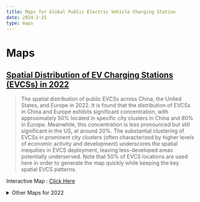 ```yaml
---
title: Maps for Global Public Electric Vehicle Charging Station
date: 2024-2-25
type: maps
---
```


# Maps

## [Spatial Distribution of EV Charging Stations (EVCSs) in 2022](./AB.md)
> The spatial distribution of public EVCSs across China, the United States, and Europe in 2022. It is found that the distribution of EVCSs in China and Europe exhibits significant concentration, with approximately 50% located in specific city clusters in China and 80% in Europe. Meanwhile, this concentration is less pronounced but still significant in the US, at around 20%. The substantial clustering of EVCSs in prominent city clusters (often characterized by higher levels of economic activity and development) underscores the spatial inequities in EVCS deployment, leaving less-developed areas potentially underserved. Note that 50% of EVCS locations are used here in order to generate the map quickly while keeping the key spatial EVCS patterns.

Interactive Map : [Click Here](./AB.md)

<details>
  <summary>Other Maps for 2022</summary>

  ## [Population Coverage of Public EV Charging Stations (EVCSs) in 2022](./C.md)

  > The spatial distributions of the level of population coverage of EVCSs at the city level across China, the US, and Europe. It can be found that for most cities in the our study areas, they tend to have a low level of population coverage of EVCSs.

  Interactive Map : [Click Here](./C.md)

  ## [Housing Price around Public EV Charging Stations (EVCSs) in 2022](./D.md)

  > The spatial distributions of the housing price index of EVCSs at the city level across China and the US with different buffer radii. It can be found that for most cities in both China and the US, the values of housing price index are close to each other (fluctuating around 1), while the US has a wider variation range.

  Interactive Map : [Click Here](./D.md)

  ## [The Built Environment around Public EV Charging Stations (EVCSs) in 2022](./E.md)

  > The spatial distributions of POI Mix of EVCSs at the city level across China, the US, and Europe with different buffer radii. It can be found that for most cities in our study areas, they tend to have a high POI Mix of EVCSs, while more cities in the US and Europe tend to have a higher POI Mix of EVCSs compared to China when the buffer radii are 800m and 1000m.

  Interactive Map : [Click Here](./E.md)

  ## [Access to Public EV Charging Stations (EVCSs) through Road Network in 2022](./F.md)

  > The spatial distributions of road network density and the relative development level of road network around EVCSs at the city level across China, the US, and Europe with different buffer radii. It can be found that road network density around EVCSs in Chinese cities tend to be lower compared to the US and Europe. Meanwhile, in terms of the relative development level of road network, cities in China and the US tend to have a greater variability compared to Europe.

  Interactive Map : [Click Here](./F.md)

</details>


